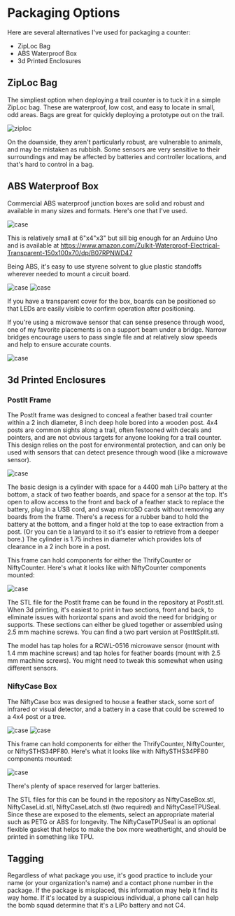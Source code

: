 # Packaging Options

Here are several alternatives I've used for packaging a counter:

- ZipLoc Bag
- ABS Waterproof Box
- 3d Printed Enclosures

## ZipLoc Bag

The simpliest option when deploying a trail counter is to tuck it in a simple ZipLoc bag. These are waterproof, low cost, and easy to locate in small, odd areas. 
Bags are great for quickly deploying a prototype out on the trail. 

![ziploc](/assets/images/ziploc.jpg)

On the downside, they aren't particularly robust, are vulnerable to animals, and may be mistaken as rubbish. Some sensors are very sensitive to their surroundings
and may be affected by batteries and controller locations, and that's hard to control in a bag. 

## ABS Waterproof Box

Commercial ABS waterproof junction boxes are solid and robust and available in many sizes and formats. Here's one that I've used.

![case](/assets/images/exposurecase.jpg)

This is relatively small at 6"x4"x3" but sill big enough for an Arduino Uno and is available at https://www.amazon.com/Zulkit-Waterproof-Electrical-Transparent-150x100x70/dp/B07RPNWD47

Being ABS, it's easy to use styrene solvent to glue plastic standoffs wherever needed to mount a circuit board.

![case](/assets/images/exposurecasesensor.jpg)
![case](/assets/images/exposurecaseclosed.jpg)

If you have a transparent cover for the box, boards can be positioned so that LEDs are easily visible to confirm operation after positioning.

If you're using a microwave sensor that can sense presence through wood, one of my favorite placements is on a support beam under a bridge. Narrow bridges encourage
users to pass single file and at relatively slow speeds and help to ensure accurate counts.

![case](/assets/images/exposurecasebridge.jpg)


## 3d Printed Enclosures

### PostIt Frame

The PostIt frame was designed to conceal a feather based trail counter within a 2 inch diameter, 8 inch deep hole bored into a wooden post. 4x4 posts are common
sights along a trail, often festooned with decals and pointers, and are not obvious targets for anyone looking for a trail counter. This design relies on the 
post for environmental protection, and can only be used with sensors that can detect presence through wood (like a microwave sensor). 

![case](/assets/images/NiftyCounterPost.jpg)

The basic design is a cylinder with space for a 4400 mah LiPo battery at the bottom, a stack of two feather boards, and space for a sensor at the top. It's open to allow access 
to the front and back of a feather stack to replace the battery, plug in a USB cord, and swap microSD cards without removing any boards from the frame. There's a 
recess for a rubber band to hold the battery at the bottom, and a finger hold at the top to ease extraction from a post. (Or you can tie a lanyard to it so it's easier to retrieve from a deeper bore.) The cylinder is 1.75 inches in diameter which provides lots of clearance in a 2 inch bore in a post. 

This frame can hold components for either the ThrifyCounter or NiftyCounter. Here's what it looks like with NiftyCounter components mounted:

![case](/assets/images/FeatherComponentFramePrototype.jpg)

The STL file for the PostIt frame can be found in the repository at PostIt.stl. When 3d printing, it's easiest to print in two sections, front and back, to eliminate
issues with horizontal spans and avoid the need for bridging or supports. These sections can either be glued together or assembled using 2.5 mm machine screws. 
You can find a two part version at PostItSplit.stl. 

The model has tap holes for a RCWL-0516 microwave sensor (mount with 1.4 mm machine screws) and tap holes for feather boards (mount with 2.5 mm machine screws). You
might need to tweak this somewhat when using different sensors.

### NiftyCase Box

The NiftyCase box was designed to house a feather stack, some sort of infrared or visual detector, and a battery in a case that could be screwed to a 4x4 post or a tree. 

![case](/assets/images/NiftyCaseClosed.jpg)
![case](/assets/images/NiftyCaseTree.jpg)

This frame can hold components for either the ThrifyCounter, NiftyCounter, or NiftySTHS34PF80. Here's what it looks like with NiftySTHS34PF80 components mounted:

![case](/assets/images/NiftyCaseOpen.jpg)

There's plenty of space reserved for larger batteries.

The STL files for this can be found in the repository as NiftyCaseBox.stl, NiftyCaseLid.stl, NiftyCaseLatch.stl (two required) and NiftyCaseTPUSeal. Since these are exposed to the elements, select an appropriate material such as PETG or ABS for longevity. The NiftyCaseTPUSeal is an optional flexible gasket that helps to make the box more weathertight, and should be printed in something like TPU. 



## Tagging

Regardless of what package you use, it's good practice to include your name (or your organization's name) and a contact phone number in the package. If the 
package is misplaced, this information may help it find its way home. If it's located by a suspicious individual, a phone call can help the bomb squad determine that 
it's a LiPo battery and not C4. 


